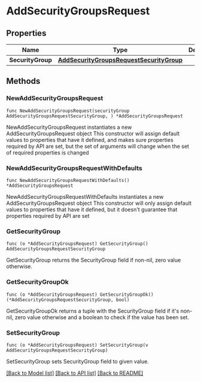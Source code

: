 # AddSecurityGroupsRequest

## Properties

Name | Type | Description | Notes
------------ | ------------- | ------------- | -------------
**SecurityGroup** | [**AddSecurityGroupsRequestSecurityGroup**](AddSecurityGroupsRequestSecurityGroup.md) |  | 

## Methods

### NewAddSecurityGroupsRequest

`func NewAddSecurityGroupsRequest(securityGroup AddSecurityGroupsRequestSecurityGroup, ) *AddSecurityGroupsRequest`

NewAddSecurityGroupsRequest instantiates a new AddSecurityGroupsRequest object
This constructor will assign default values to properties that have it defined,
and makes sure properties required by API are set, but the set of arguments
will change when the set of required properties is changed

### NewAddSecurityGroupsRequestWithDefaults

`func NewAddSecurityGroupsRequestWithDefaults() *AddSecurityGroupsRequest`

NewAddSecurityGroupsRequestWithDefaults instantiates a new AddSecurityGroupsRequest object
This constructor will only assign default values to properties that have it defined,
but it doesn't guarantee that properties required by API are set

### GetSecurityGroup

`func (o *AddSecurityGroupsRequest) GetSecurityGroup() AddSecurityGroupsRequestSecurityGroup`

GetSecurityGroup returns the SecurityGroup field if non-nil, zero value otherwise.

### GetSecurityGroupOk

`func (o *AddSecurityGroupsRequest) GetSecurityGroupOk() (*AddSecurityGroupsRequestSecurityGroup, bool)`

GetSecurityGroupOk returns a tuple with the SecurityGroup field if it's non-nil, zero value otherwise
and a boolean to check if the value has been set.

### SetSecurityGroup

`func (o *AddSecurityGroupsRequest) SetSecurityGroup(v AddSecurityGroupsRequestSecurityGroup)`

SetSecurityGroup sets SecurityGroup field to given value.



[[Back to Model list]](../README.md#documentation-for-models) [[Back to API list]](../README.md#documentation-for-api-endpoints) [[Back to README]](../README.md)



